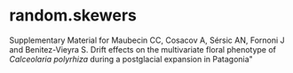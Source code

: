 # random.skewers
Supplementary Material for Maubecin CC, Cosacov A, Sérsic AN, Fornoni J and Benitez-Vieyra S. Drift effects on the multivariate floral phenotype of *Calceolaria polyrhiza* during a postglacial expansion in Patagonia" 
